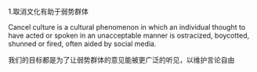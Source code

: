 1.取消文化有助于弱势群体


Cancel culture is a cultural phenomenon in which an individual thought to have acted or spoken in an unacceptable manner is ostracized, boycotted, shunned or fired, often aided by social media.

我们的目标都是为了让弱势群体的意见能被更广泛的听见，以维护言论自由